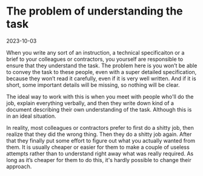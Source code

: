 # The problem of understanding the task

2023-10-03

When you write any sort of an instruction, a technical specificaiton or a brief to your colleagues or contractors, you yourself are responsible to ensure that they understand the task. The problem here is you won’t be able to convey the task to these people, even with a super detailed specification, because they won’t read it carefully, even if it is very well written. And if it is short, some important details will be missing, so nothing will be clear.

The ideal way to work with this is when you meet with people who'll do the job, explain everything verbally, and then they write down kind of a document describing their own understanding of the task. Although this is in an ideal situation. 

In reality, most colleagues or contractors prefer to first do a shitty job, then realize that they did the wrong thing. Then they do a shitty job again. After that they finally put some effort to figure out what you actually wanted from them. It is usually cheaper or easier for them to make a couple of useless attempts rather than to understand right away what was really required. As long as it’s cheaper for them to do this, it's hardly possible to change their approach.
